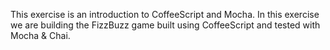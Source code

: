 This exercise is an introduction to CoffeeScript and Mocha. In this exercise we are building the FizzBuzz game built using CoffeeScript and tested with Mocha & Chai.